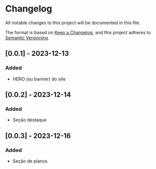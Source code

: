 # Changelog

All notable changes to this project will be documented in this file.

The format is based on [Keep a Changelog](https://keepachangelog.com/en/1.0.0/),
and this project adheres to [Semantic Versioning](https://semver.org/spec/v2.0.0.html).

## [0.0.1] - 2023-12-13

### Added 

- HERO (ou banner) do site

## [0.0.2] - 2023-12-14

### Added

- Seção destaque 

## [0.0.3] - 2023-12-16

### Added

- Seção de planos

